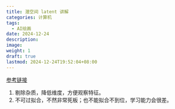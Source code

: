 ```yaml
---
title: 潜空间 latent 讲解
categories: 计算机
tags:
  - AI绘画
date: 2024-12-24
description: 
image: 
weight: 1
draft: true
lastmod: 2024-12-24T19:52:04+08:00
---
```

[参考链接](https://zhuanlan.zhihu.com/p/666649803)

1. 剔除杂质，降低维度，方便观察特征。
2. 不可过拟合，不然非常死板；也不能拟合不到位，学习能力会很差。